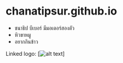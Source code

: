 # chanatipsur.github.io
* ชนาธิป บีเบอร์ มีมอเตอร์สองตัว
* หิวขาหมู 
* อยากกินข้าว
 
Linked logo: [![alt text](https://scontent.fbkk10-1.fna.fbcdn.net/v/t1.0-9/95340457_534169573940478_6148934644222918656_o.jpg?_nc_cat=102&ccb=2&_nc_sid=8bfeb9&_nc_ohc=5qLs3klJlMwAX-zA_FJ&_nc_oc=AQl1Q83YK8H1VsHxx_RP1x7oA9OdCMTYR5uRkWlEP-NpMuMpo5JcHDBZSOpkZuQf5cI&_nc_ht=scontent.fbkk10-1.fna&oh=30071c868127b775bba21b2f36496c5d&oe=5FE721EB)]